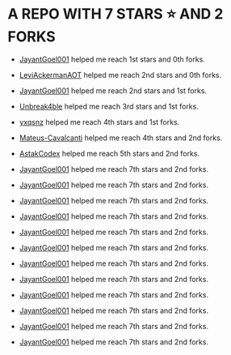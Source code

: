 # A REPO WITH 7 STARS ⭐️ AND 2 FORKS
- [JayantGoel001](https://github.com/JayantGoel001) helped me reach 1st stars and 0th forks.

- [LeviAckermanAOT](https://github.com/LeviAckermanAOT) helped me reach 2nd stars and 0th forks.

- [JayantGoel001](https://github.com/JayantGoel001) helped me reach 2nd stars and 1st forks.

- [Unbreak4ble](https://github.com/Unbreak4ble) helped me reach 3rd stars and 1st forks.

- [yxqsnz](https://github.com/yxqsnz) helped me reach 4th stars and 1st forks.

- [Mateus-Cavalcanti](https://github.com/Mateus-Cavalcanti) helped me reach 4th stars and 2nd forks.

- [AstakCodex](https://github.com/AstakCodex) helped me reach 5th stars and 2nd forks.

- [JayantGoel001](https://github.com/JayantGoel001) helped me reach 7th stars and 2nd forks.

- [JayantGoel001](https://github.com/JayantGoel001) helped me reach 7th stars and 2nd forks.

- [JayantGoel001](https://github.com/JayantGoel001) helped me reach 7th stars and 2nd forks.

- [JayantGoel001](https://github.com/JayantGoel001) helped me reach 7th stars and 2nd forks.

- [JayantGoel001](https://github.com/JayantGoel001) helped me reach 7th stars and 2nd forks.

- [JayantGoel001](https://github.com/JayantGoel001) helped me reach 7th stars and 2nd forks.

- [JayantGoel001](https://github.com/JayantGoel001) helped me reach 7th stars and 2nd forks.

- [JayantGoel001](https://github.com/JayantGoel001) helped me reach 7th stars and 2nd forks.

- [JayantGoel001](https://github.com/JayantGoel001) helped me reach 7th stars and 2nd forks.

- [JayantGoel001](https://github.com/JayantGoel001) helped me reach 7th stars and 2nd forks.

- [JayantGoel001](https://github.com/JayantGoel001) helped me reach 7th stars and 2nd forks.

- [JayantGoel001](https://github.com/JayantGoel001) helped me reach 7th stars and 2nd forks.
